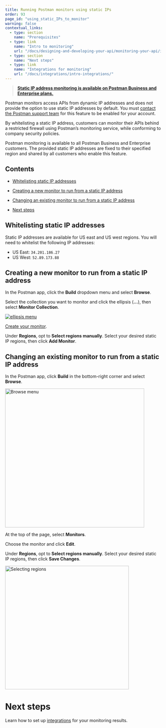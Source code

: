 ```yaml
---
title: Running Postman monitors using static IPs
order: 93
page_id: "using_static_IPs_to_monitor"
warning: false
contextual_links:
  - type: section
    name: "Prerequisites"
  - type: link
    name: "Intro to monitoring"
    url: "/docs/designing-and-developing-your-api/monitoring-your-api/intro-monitors/"
  - type: section
    name: "Next steps"
  - type: link
    name: "Integrations for monitoring"
    url: "/docs/integrations/intro-integrations/"
---
```


> __[Static IP address monitoring is available on Postman Business and Enterprise plans.](https://www.postman.com/pricing)__

Postman monitors access APIs from dynamic IP addresses and does not provide the option to use static IP addresses by default. You must [contact the Postman support team](https://support.getpostman.com/) for this feature to be enabled for your account.

By whitelisting a static IP address, customers can monitor their APIs behind a restricted firewall using Postman’s monitoring service, while conforming to company security policies.

Postman monitoring is available to all Postman Business and Enterprise customers. The provided static IP addresses are fixed to their specified region and shared by all customers who enable this feature.

## Contents

* [Whitelisting static IP addresses](#whitelisting-static-ip-addresses)

* [Creating a new monitor to run from a static IP address](#creating-a-new-monitor-to-run-from-a-static-ip-address)

* [Changing an existing monitor to run from a static IP address](#changing-an-existing-monitor-to-run-from-a-static-ip-address)

* [Next steps](#next-steps)

## Whitelisting static IP addresses

Static IP addresses are available for US east and US west regions. You will need to whitelist the following IP addresses:

* US East: `34.201.186.27`
* US West: `52.89.173.88`

## Creating a new monitor to run from a static IP address

In the Postman app, click the **Build** dropdown menu and select **Browse**.

Select the collection you want to monitor and click the ellipsis (**...**), then select **Monitor Collection**.

[![ellipsis menu](https://assets.postman.com/postman-docs/ENT-mock-collection2.png)](https://assets.postman.com/postman-docs/ENT-mock-collection2.png)

[Create your monitor](/docs/designing-and-developing-your-api/monitoring-your-api/setting-up-monitor/#the-basics-when-creating-a-monitor).  

Under **Regions**, opt to **Select regions manually**. Select your desired static IP regions, then click **Add Monitor**.

## Changing an existing monitor to run from a static IP address

In the Postman app, click **Build** in the bottom-right corner and select **Browse**.

<img src="https://assets.postman.com/postman-docs/WS-build-menu1.png" width="450px" alt="Browse menu"/>

At the top of the page, select **Monitors**.

Choose the monitor and click **Edit**.

Under **Regions**, opt to **Select regions manually**. Select your desired static IP regions, then click **Save Changes**.

<img src="https://assets.postman.com/postman-docs/monitoring-region-options-2.jpg" width="400px" alt="Selecting regions"/>

# Next steps

Learn how to set up [integrations](/docs/integrations/intro-integrations/) for your monitoring results.
